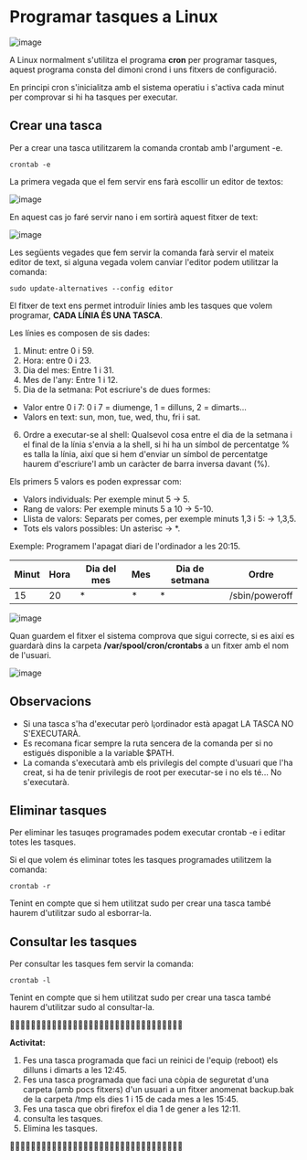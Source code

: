 # Programar tasques a Linux

![image](https://github.com/XaSaFa/MP04/assets/110727546/ff8ddfe4-f2ff-4050-8175-8398974e963c)

A Linux normalment s'utilitza el programa **cron** per programar tasques, aquest programa consta del dimoni crond i uns fitxers de configuració.

En principi cron s'inicialitza amb el sistema operatiu i s'activa cada minut per comprovar si hi ha tasques per executar.

## Crear una tasca

Per a crear una tasca utilitzarem la comanda crontab amb l'argument -e.

```
crontab -e
```

La primera vegada que el fem servir ens farà escollir un editor de textos:

![image](https://github.com/XaSaFa/MP04/assets/110727546/00d018b7-161e-4185-848d-5bbe530efcf3)

En aquest cas jo faré servir nano i em sortirà aquest fitxer de text:

![image](https://github.com/XaSaFa/MP04/assets/110727546/0ee5329e-09ec-49de-901d-131780e738f1)

Les següents vegades que fem servir la comanda farà servir el mateix editor de text, si alguna vegada volem canviar l'editor podem utilitzar la comanda:

```
sudo update-alternatives --config editor
```

El fitxer de text ens permet introduïr línies amb les tasques que volem programar, **CADA LÍNIA ÉS UNA TASCA**.

Les línies es composen de sis dades:

1. Minut: entre 0 i 59.
2. Hora: entre 0 i 23.
3. Dia del mes: Entre 1 i 31.
4. Mes de l'any: Entre 1 i 12.
5. Dia de la setmana: Pot escriure's de dues formes:
  - Valor entre 0 i 7: 0 i 7 = diumenge, 1 = dilluns, 2 = dimarts...
  - Valors en text: sun, mon, tue, wed, thu, fri i sat.    
6. Ordre a executar-se al shell: Qualsevol cosa entre el dia de la setmana i el final de la línia s'envia a la shell, si hi ha un símbol de percentatge % es talla la línia, així que si hem d'enviar un símbol de percentatge haurem d'escriure'l amb un caràcter de barra inversa davant (\%).

Els primers 5 valors es poden expressar com:

- Valors individuals: Per exemple minut 5 -> 5.
- Rang de valors: Per exemple minuts 5 a 10 -> 5-10.
- Llista de valors: Separats per comes, per exemple minuts 1,3 i 5: -> 1,3,5.
- Tots els valors possibles: Un asterisc -> *.

Exemple: Programem l'apagat diari de l'ordinador a les 20:15.

| Minut | Hora | Dia del mes | Mes | Dia de setmana | Ordre |
|----------|----------|----------|----------|----------|----------|
| 15    | 20   | *   | *    | *   | /sbin/poweroff   |

![image](https://github.com/XaSaFa/MP04/assets/110727546/e158755f-c9ef-486a-b5c1-cbf2f87c13fe)

Quan guardem el fitxer el sistema comprova que sigui correcte, si es així es guardarà dins la carpeta **/var/spool/cron/crontabs** a un fitxer amb el nom de l'usuari.

![image](https://github.com/XaSaFa/MP04/assets/110727546/3fa0de89-9980-4cb9-a954-46a51a268e24)


## Observacions

- Si una tasca s'ha d'executar però l¡ordinador està apagat LA TASCA NO S'EXECUTARÀ.
- Es recomana ficar sempre la ruta sencera de la comanda per si no estigués disponible a la variable $PATH.
- La comanda s'executarà amb els privilegis del compte d'usuari que l'ha creat, si ha de tenir privilegis de root per executar-se i no els té... No s'executarà.


## Eliminar tasques 

Per eliminar les tasuqes programades podem executar crontab -e i editar totes les tasques.

Si el que volem és eliminar totes les tasques programades utilitzem la comanda:

```
crontab -r
```

Tenint en compte que si hem utilitzat sudo per crear una tasca també haurem d'utilitzar sudo al esborrar-la.

## Consultar les tasques

Per consultar les tasques fem servir la comanda:

```
crontab -l
```

Tenint en compte que si hem utilitzat sudo per crear una tasca també haurem d'utilitzar sudo al consultar-la.

🔎🔎🔎🔎🔎🔎🔎🔎🔎🔎🔎🔎🔎🔎🔎🔎🔎🔎🔎🔎🔎🔎🔎🔎🔎🔎🔎🔎🔎🔎🔎🔎🔎

**Activitat:**

1. Fes una tasca programada que faci un reinici de l'equip (reboot) els dilluns i dimarts a les 12:45.
2. Fes una tasca programada que faci una còpia de seguretat d'una carpeta (amb pocs fitxers) d'un usuari a un fitxer anomenat backup.bak de la carpeta /tmp els dies 1 i 15 de cada mes a les 15:45.
3. Fes una tasca que obri firefox el dia 1 de gener a les 12:11.
4. consulta les tasques.
5. Elimina les tasques.

🔎🔎🔎🔎🔎🔎🔎🔎🔎🔎🔎🔎🔎🔎🔎🔎🔎🔎🔎🔎🔎🔎🔎🔎🔎🔎🔎🔎🔎🔎🔎🔎🔎




